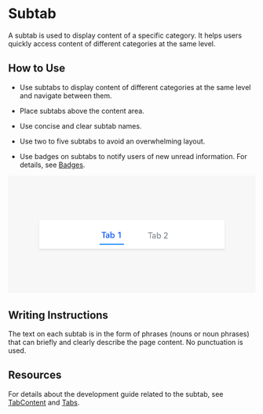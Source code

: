 # Subtab

A subtab is used to display content of a specific category. It helps users quickly access content of different categories at the same level.


## How to Use

- Use subtabs to display content of different categories at the same level and navigate between them.

- Place subtabs above the content area.

- Use concise and clear subtab names.

- Use two to five subtabs to avoid an overwhelming layout.

- Use badges on subtabs to notify users of new unread information. For details, see [Badges](multimodal-badge.md).

 ![subtab_sub_1](figures/subtab_sub_1.png) 


## Writing Instructions

The text on each subtab is in the form of phrases (nouns or noun phrases) that can briefly and clearly describe the page content. No punctuation is used.


## Resources

For details about the development guide related to the subtab, see [TabContent](../../application-dev/reference/arkui-ts/ts-container-tabcontent.md) and [Tabs](../../application-dev/reference/arkui-ts/ts-container-tabs.md).
